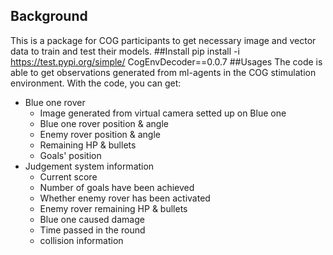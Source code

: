 ## Background
This is a package for COG participants to get necessary image and vector data to train and test their models.
##Install
pip install -i https://test.pypi.org/simple/ CogEnvDecoder==0.0.7
##Usages
The code is able to get observations generated from ml-agents in the COG stimulation environment.
With the code, you can get:
- Blue one rover
	- Image generated from virtual camera setted up on Blue one
	- Blue one rover position & angle
	- Enemy rover position & angle
	- Remaining HP & bullets
	- Goals' position
- Judgement system information
	- Current score
	- Number of goals have been achieved
	- Whether enemy rover has been activated
	- Enemy rover remaining HP & bullets
	- Blue one caused damage
	- Time passed in the round
	- collision information
